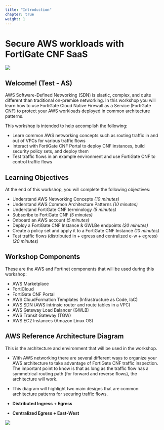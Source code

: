 ```yaml
---
title: "Introduction"
chapter: true
weight: 1
---
```


# Secure AWS workloads with FortiGate CNF SaaS

![](./images/image-cnf-overview.png)

## Welcome! (Test - AS)

AWS Software-Defined Networking (SDN) is elastic, complex, and quite different than traditional on-premise networking. In this workshop you will learn how to use FortiGate Cloud Native Firewall as a Service (FortiGate CNF) to protect your AWS workloads deployed in common architecture patterns.

This workshop is intended to help accomplish the following:

  * Learn common AWS networking concepts such as routing traffic in and out of VPCs for various traffic flows
  * Interact with FortiGate CNF Portal to deploy CNF instances, build security policy sets, and deploy them
  * Test traffic flows in an example environment and use FortiGate CNF to control traffic flows

## Learning Objectives

At the end of this workshop, you will complete the following objectives:
  
  * Understand AWS Networking Concepts *(10 minutes)*
  * Understand AWS Common Architecture Patterns *(10 minutes)*
  * Understand FortiGate CNF terminology *(5 minutes)*
  * Subscribe to FortiGate CNF *(5 minutes)*
  * Onboard an AWS account *(5 minutes)*
  * Deploy a FortiGate CNF Instance & GWLBe endpoints *(20 minutes)*
  * Create a policy set and apply it to a FortiGate CNF Instance *(10 minutes)*
  * Test traffic flows (distributed in + egress and centralized e-w + egress) *(20 minutes)*

## Workshop Components

These are the AWS and Fortinet components that will be used during this workshop:

  * AWS Marketplace
  * FortiCloud 
  * FortiGate CNF Portal
  * AWS CloudFormation Templates (Infrastructure as Code, IaC)
  * AWS SDN (AWS intrinsic router and route tables in a VPC)
  * AWS Gateway Load Balancer (GWLB)
  * AWS Transit Gateway (TGW)
  * AWS EC2 Instances (Amazon Linux OS)

## AWS Reference Architecture Diagram

This is the architecture and environment that will be used in the workshop.

  * With AWS networking there are several different ways to organize your AWS architecture to take advantage of FortiGate CNF traffic inspection. The important point to know is that as long as the traffic flow has a symmetrical routing path (for forward and reverse flows), the architecture will work.

  * This diagram will highlight two main designs that are common architecture patterns for securing traffic flows.
  * **Distributed Ingress + Egress**
  * **Centralized Egress + East-West**

![](./images/image-ref-diag1.png)
